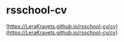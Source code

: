 # rsschool-cv
[https://LeraKravets.github.io/rsschool-cv/cv](https://LeraKravets.github.io/rsschool-cv/cv)
